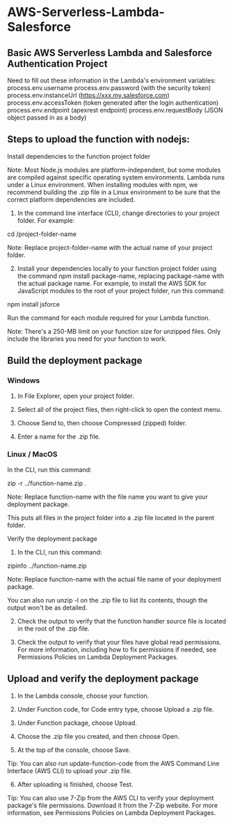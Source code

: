 # AWS-Serverless-Lambda-Salesforce
## Basic AWS Serverless Lambda and Salesforce Authentication Project

Need to fill out these information in the Lambda's environment variables:
process.env.username
process.env.password (with the security token)
process.env.instanceUrl (https://xxx.my.salesforce.com)
process.env.accessToken (token generated after the login authentication)
process.env.endpoint (apexrest endpoint)
process.env.requestBody (JSON object passed in as a body)

## Steps to upload the function with nodejs:

Install dependencies to the function project folder

Note: Most Node.js modules are platform-independent, but some modules are compiled against specific operating system environments. Lambda runs under a Linux environment. When installing modules with npm, we recommend building the .zip file in a Linux environment to be sure that the correct platform dependencies are included.

1.    In the command line interface (CLI), change directories to your project folder. For example:

cd /project-folder-name

Note: Replace project-folder-name with the actual name of your project folder.

2.    Install your dependencies locally to your function project folder using the command npm install package-name, replacing package-name with the actual package name. For example, to install the AWS SDK for JavaScript modules to the root of your project folder, run this command:

npm install jsforce

Run the command for each module required for your Lambda function.

Note: There's a 250-MB limit on your function size for unzipped files. Only include the libraries you need for your function to work.

## Build the deployment package

### Windows

1.    In File Explorer, open your project folder.

2.    Select all of the project files, then right-click to open the context menu.

3.    Choose Send to, then choose Compressed (zipped) folder.

4.    Enter a name for the .zip file.

### Linux / MacOS

In the CLI, run this command:

zip -r ../function-name.zip .

Note: Replace function-name with the file name you want to give your deployment package.

This puts all files in the project folder into a .zip file located in the parent folder.

Verify the deployment package

1.    In the CLI, run this command:

zipinfo ../function-name.zip

Note: Replace function-name with the actual file name of your deployment package.

You can also run unzip -l on the .zip file to list its contents, though the output won't be as detailed.

2.    Check the output to verify that the function handler source file is located in the root of the .zip file.

3.    Check the output to verify that your files have global read permissions. For more information, including how to fix permissions if needed, see Permissions Policies on Lambda Deployment Packages.

## Upload and verify the deployment package

1.    In the Lambda console, choose your function.

2.    Under Function code, for Code entry type, choose Upload a .zip file.

3.    Under Function package, choose Upload.

4.    Choose the .zip file you created, and then choose Open.

5.    At the top of the console, choose Save.

Tip: You can also run update-function-code from the AWS Command Line Interface (AWS CLI) to upload your .zip file.

6.    After uploading is finished, choose Test.

Tip: You can also use 7-Zip from the AWS CLI to verify your deployment package's file permissions. Download it from the 7-Zip website. For more information, see Permissions Policies on Lambda Deployment Packages.
